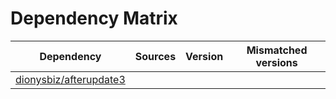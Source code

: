 # Dependency Matrix

Dependency | Sources | Version | Mismatched versions
---------- | ------- | ------- | -------------------
[dionysbiz/afterupdate3](https://github.com/dionysbiz/afterupdate3.git) |  | []() | 
